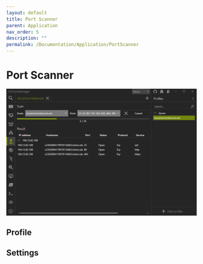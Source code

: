 ```yaml
---
layout: default
title: Port Scanner
parent: Application
nav_order: 5
description: ""
permalink: /Documentation/Application/PortScanner
---
```


# Port Scanner

![PortScanner](05_PortScanner.png)

## Profile

## Settings